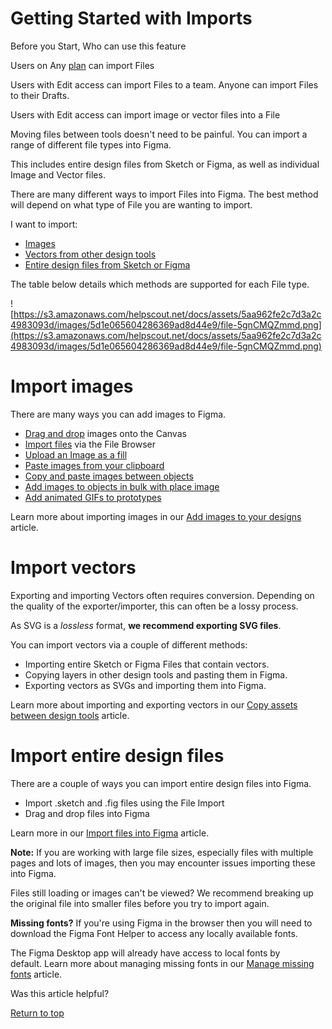 Getting Started with Imports
============================

Before you Start, Who can use this feature

Users on Any [plan](https://help.figma.com/article/209-understanding-figmas-plans) can import Files

Users with Edit access can import Files to a team. Anyone can import Files to their Drafts.

Users with Edit access can import image or vector files into a File

Moving files between tools doesn't need to be painful. You can import a range of different file types into Figma.

This includes entire design files from Sketch or Figma, as well as individual Image and Vector files.

There are many different ways to import Files into Figma. The best method will depend on what type of File you are wanting to import.

I want to import:

*   [Images](#h_36613452-0e4c-44ba-bc05-cfe37db3c71e)
*   [Vectors from other design tools](#h_69cc0831-39c6-4a41-be65-c9bfdfc9dc2a)
*   [Entire design files from Sketch or Figma](#h_fec72ee8-9ebc-4430-aa9c-bdee15b683b0)

The table below details which methods are supported for each File type.

![https://s3.amazonaws.com/helpscout.net/docs/assets/5aa962fe2c7d3a2c4983093d/images/5d1e065604286369ad8d44e9/file-5gnCMQZmmd.png](https://s3.amazonaws.com/helpscout.net/docs/assets/5aa962fe2c7d3a2c4983093d/images/5d1e065604286369ad8d44e9/file-5gnCMQZmmd.png)

Import images
=============

There are many ways you can add images to Figma.

*   [Drag and drop](/hc/en-us/articles/360040028034) images onto the Canvas
*   [Import files](/hc/en-us/articles/360041003114) via the File Browser
*   [Upload an Image as a fill](https://www.notion.so/hc/en-us/articles/360041090073)
*   [Paste images from your clipboard](https://www.notion.so/hc/en-us/articles/360040615014)
*   [Copy and paste images between objects](https://www.notion.so/hc/en-us/articles/360040615014)
*   [Add images to objects in bulk with place image](https://www.notion.so/hc/en-us/articles/360041089973)
*   [Add animated GIFs to prototypes](https://www.notion.so/hc/en-us/articles/360041486873)

Learn more about importing images in our [Add images to your designs](/hc/en-us/articles/360040028034) article.

Import vectors
==============

Exporting and importing Vectors often requires conversion. Depending on the quality of the exporter/importer, this can often be a lossy process.

As SVG is a _lossless_ format, **we recommend exporting SVG files**.

You can import vectors via a couple of different methods:

*   Importing entire Sketch or Figma Files that contain vectors.
*   Copying layers in other design tools and pasting them in Figma.
*   Exporting vectors as SVGs and importing them into Figma.

Learn more about importing and exporting vectors in our [Copy assets between design tools](/hc/en-us/articles/360040030374) article.

Import entire design files
==========================

There are a couple of ways you can import entire design files into Figma.

*   Import .sketch and .fig files using the File Import
*   Drag and drop files into Figma

Learn more in our [Import files into Figma](tbc) article.

**Note:** If you are working with large file sizes, especially files with multiple pages and lots of images, then you may encounter issues importing these into Figma.

Files still loading or images can't be viewed? We recommend breaking up the original file into smaller files before you try to import again.

**Missing fonts?** If you're using Figma in the browser then you will need to download the Figma Font Helper to access any locally available fonts.

The Figma Desktop app will already have access to local fonts by default. Learn more about managing missing fonts in our [Manage missing fonts](/hc/en-us/articles/360039956994) article.

Was this article helpful?

[Return to top](#article-container)
